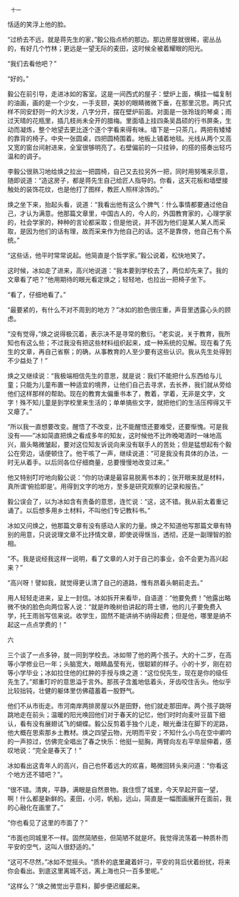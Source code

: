      十一 

   恬适的笑浮上他的脸。 

   “过桥去不远，就是蒋先生的家，”毅公指点桥的那边。那边房屋就很稀，密丛丛的，有好几个竹林；更远是一望无际的麦田，这时候全被着耀眼的阳光。 

   “我们去看他吧？” 

   “好的。” 

   毅公在前引导，走进冰如的客室。这是一间西式的屋子：壁炉上面，横挂一幅复制的油画，画的是一个少女，一手支颐，美妙的眼睛微微下垂，在那里沉思。两只式样不同安舒则一的大沙发，八字分开，摆在壁炉前面。对面是一张玲珑的琴桌；雨过天晴的花瓶里，插几枝尚未全开的腊梅。里面墙上挂四条吴昌硕的行书屏条，生动而凝炼，整个地望去更比逐个逐个字看来得有味。墙下是一只茶几，两把有矮矮的靠背的椅子。中央一张圆桌，四把圆椅围着。地板上铺着地毯。光线从两个又高又宽的窗台间射进来，全室很够明亮了。右壁偏前的一只挂钟，的搭的搭奏出轻巧温和的调子。 

   李毅公很熟习地给焕之拉出一把圆椅，自己又去拉另外一把，同时用努嘴来示意，随即说道：“造这房子，都是蒋先生自己给匠人指导的。你看，这天花板和墙壁接触处的装饰花纹，也是他打了图样，教匠人照样涂饰的。” 

   焕之坐下来，抬起头看，说道：“我看出他有这么个脾气：什么事情都要通过他自己，才认为满意。他那篇文章里，中国古人的，今人的，外国教育家的，心理学家的，社会学家的，种种的言论都采取；但是他说，并不因为他们是某人某人而采取，是因为他们的话有理，故而采来作为他自己的话。这不是靠傍，他自己有个系统。” 

   “这些话，他平时常常说起。他简直是个哲学家。”毅公说着，松快地笑了。 

   这时候，冰如走了进来，高兴地说道：“我本要到学校去了，两位却先来了。我的文章看了吧？”他用期待的眼光看定焕之；轻轻地，也拉出一把椅子坐下。 

   “看了，仔细地看了。” 

   “最要紧的，有什么不对不周到的地方？”冰如的脸色很庄重，声音里透露心头的顾虑。 

   “没有觉得，”焕之说得极沉着，表示决不是寻常的敷衍。“老实说，关于教育，我所知也有这么些；不过我没有把这些材料组织起来，成一种系统的见解。现在看了先生的文章，再自己省察；的确，从事教育的人至少要有这些认识。我从先生处得到不少益处了！” 

   焕之又继续说：“我极端相信先生的意思，就是说：我们不能把什么东西给与儿童；只能为儿童布置一种适宜的境界，让他们自己去寻求，去长养，我们就从旁给他们这样那样的帮助。现在的教育太偏重书本了，教着，学着，无非是文字，文字！殊不知儿童是到学校里来生活的；单单搞些文字，就把他们的生活压榨得又干又瘪了。” 

   “所以我一直想要改变。醒悟了不改变，比不能醒悟还要难受，还要惭愧。可是我没有——”冰如简直把焕之看成多年的知友，这时候他不比昨晚喝酒时一味地高兴，眉头略微皱起，要对这位知友诉说向来没有联手人的苦处；但是猛想起有个毅公在旁边，话便顿住了。他干咳了一声，继续说道：“可是我没有具体的办法，一时无从着手。以后同各位仔细商量，总要慢慢地改变过来。” 

   他又特别叮咛地向毅公说：“你的功课是最容易脱离书本的；张开眼来就是材料，真所谓‘俯拾即是’。用得到文字的地方，至多是研究观察的记录和报告。” 

   毅公误会了，以为冰如含有责备的意思，连忙说：“这，这不错。我从前太着重记诵了。以后想多用乡土材料，不叫他们专记教科书。” 

   冰如又问焕之，他那篇文章有没有感动人家的力量。焕之不知道他写那篇文章有特别的用意，只说说理文章不比抒情文章，即使说得惬当，透彻，还是一副理智的脸相。 

   “不。我是说经我这样一说明，看了文章的人对于自己的事业，会不会更为高兴起来？” 

   “高兴呀！譬如我，就觉得更认清了自己的道路，惟有昂着头朝前走去。” 

   用人轻轻走进来，呈上一封信。冰如拆开来看毕，自语道：“他要免费！”他露出略微不快的脸色向两位客人说：“就是昨晚树伯讲起的蒋士镖，他的儿子要免费入学，托王雨翁写信来说。收学生，固然不能讲纳不纳得起费；但是他，哪里是纳不起这一点点学费的！” 

   六

   三个谈了一点多钟，就一同到学校去。冰如带了他的两个孩子。大的十二岁，在高等小学修业已一年；头脑宽大，眼睛晶莹有光，很聪颖的样子。小的十岁，刚在初等小学毕业；冰如拉住他的红肿的手授与焕之道：“这位倪先生，现在是你的级任先生了。”郑重叮咛的意思溢于言外。那孩子含羞地低着头，牙齿咬住舌头。他似乎比较拙钝，壮健的躯体里仿佛蕴蓄着一股野气。 

   他们不从市街走。市河南岸两排房屋以外是田野，他们就走那田岸。两个孩子跳呀跳地走在前头；温暖的阳光唤回他们对于春天的记忆，他们时时向麦叶豆苗下细认，看有没有展翅试飞的蝴蝶。毅公反剪着手独个儿走，眼光垂注在脚下的泥路，他大概在思索那乡土教材。焕之四望云物，光明而平安；不知什么小鸟在空中卿吟的一声掠过，仿佛完全唱出了春之快乐：他挺一挺胸，两臂向左右平举屈伸着，感叹地说：“完全是春天了！” 

   冰如看出这青年人的高兴，自己也怀着远大的欢喜，略微回转头来问道：“你看这个地方还不错吧？”。 

   “很不错。清爽，平静，满眼是自然景物。我住惯了城里，今天早起开窗一望，啊！什么都是新鲜的。麦田，小河，帆船，远山，简直是一幅图画展开在面前，我的心融化在画里了。” 

   “你也看见了这里的市面了？” 

   “市面也同城里不一样。固然简陋些，但简陋不就是坏。我觉得流荡着一种质朴而平安的空气，这叫人很舒适的。” 

   “这可不尽然，”冰如不觉摇头。“质朴的底里藏着奸刁，平安的背后伏着纷扰，将来你会看出。到底这里离城不远，离上海也只一百多里呢。” 

   “这样么？”焕之微觉出乎意料，脚步便迟缓起来。 


